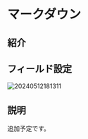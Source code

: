# マークダウン

## 紹介

## フィールド設定

![20240512181311](https://static-docs.nocobase.com/20240512181311.png)

## 説明

追加予定です。


